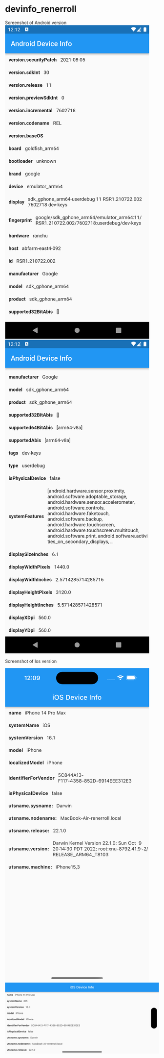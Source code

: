 # devinfo_renerroll
Screenshot of Android version
![alt text](https://github.com/renerroll/devinfo/blob/26c3a3ecb32ec05a55e08cff1c42c41ee0effb39/android1.png)
![alt text](https://github.com/renerroll/devinfo/blob/26c3a3ecb32ec05a55e08cff1c42c41ee0effb39/android2.png)

Screenshot of Ios version

![alt text](https://github.com/renerroll/devinfo/blob/26c3a3ecb32ec05a55e08cff1c42c41ee0effb39/ios1.png)
![alt text](https://github.com/renerroll/devinfo/blob/26c3a3ecb32ec05a55e08cff1c42c41ee0effb39/ios2.png)

